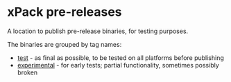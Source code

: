 # xPack pre-releases

A location to publish pre-release binaries, for testing purposes.

The binaries are grouped by tag names:

- [test](https://github.com/xpack-dev-tools/pre-releases/releases/tag/test) - as final as possible, to be tested on all platforms before publishing
- [experimental](https://github.com/xpack-dev-tools/pre-releases/releases/tag/experimental) - for early tests; partial functionality, sometimes possibly broken
